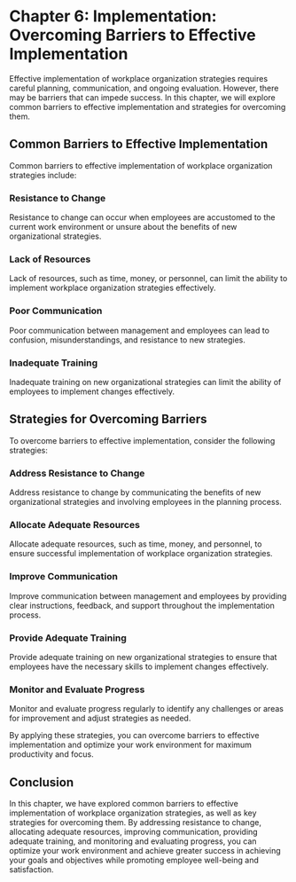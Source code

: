 Chapter 6: Implementation: Overcoming Barriers to Effective Implementation
==========================================================================

Effective implementation of workplace organization strategies requires careful planning, communication, and ongoing evaluation. However, there may be barriers that can impede success. In this chapter, we will explore common barriers to effective implementation and strategies for overcoming them.

Common Barriers to Effective Implementation
-------------------------------------------

Common barriers to effective implementation of workplace organization strategies include:

### Resistance to Change

Resistance to change can occur when employees are accustomed to the current work environment or unsure about the benefits of new organizational strategies.

### Lack of Resources

Lack of resources, such as time, money, or personnel, can limit the ability to implement workplace organization strategies effectively.

### Poor Communication

Poor communication between management and employees can lead to confusion, misunderstandings, and resistance to new strategies.

### Inadequate Training

Inadequate training on new organizational strategies can limit the ability of employees to implement changes effectively.

Strategies for Overcoming Barriers
----------------------------------

To overcome barriers to effective implementation, consider the following strategies:

### Address Resistance to Change

Address resistance to change by communicating the benefits of new organizational strategies and involving employees in the planning process.

### Allocate Adequate Resources

Allocate adequate resources, such as time, money, and personnel, to ensure successful implementation of workplace organization strategies.

### Improve Communication

Improve communication between management and employees by providing clear instructions, feedback, and support throughout the implementation process.

### Provide Adequate Training

Provide adequate training on new organizational strategies to ensure that employees have the necessary skills to implement changes effectively.

### Monitor and Evaluate Progress

Monitor and evaluate progress regularly to identify any challenges or areas for improvement and adjust strategies as needed.

By applying these strategies, you can overcome barriers to effective implementation and optimize your work environment for maximum productivity and focus.

Conclusion
----------

In this chapter, we have explored common barriers to effective implementation of workplace organization strategies, as well as key strategies for overcoming them. By addressing resistance to change, allocating adequate resources, improving communication, providing adequate training, and monitoring and evaluating progress, you can optimize your work environment and achieve greater success in achieving your goals and objectives while promoting employee well-being and satisfaction.
